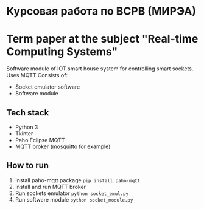 # Курсовая работа по ВСРВ (МИРЭА)
# Term paper at the subject "Real-time Computing Systems"
Software module of IOT smart house system for controlling smart sockets. Uses MQTT
Consists of:
- Socket emulator software
- Software module
## Tech stack
- Python 3
- Tkinter
- Paho Eclipse MQTT
- MQTT broker (mosquitto for example)
## How to run
1. Install paho-mqtt package
```pip install paho-mqtt```
2. Install and run MQTT broker
3. Run sockets emulator
```python socket_emul.py```
4. Run software module
```python socket_module.py```
